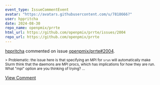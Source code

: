 ```yaml
---
event_type: IssueCommentEvent
avatar: "https://avatars.githubusercontent.com/u/7818666?"
user: hppritcha
date: 2024-08-30
repo_name: openpmix/prrte
html_url: https://github.com/openpmix/prrte/issues/2004
repo_url: https://github.com/openpmix/prrte
---
```


<a href='https://github.com/hppritcha' target='_blank'>hppritcha</a> commented on issue <a href='https://github.com/openpmix/prrte/issues/2004' target='_blank'>openpmix/prrte#2004</a>.

<small>> Problematic: the issue here is that specifying an MPI for `srun` will automatically make Slurm think that the daemons are MPI procs, which has implications for how they are run. What "mpi" option are you thinking of trying?...</small>

<a href='https://github.com/openpmix/prrte/issues/2004' target='_blank'>View Comment</a>